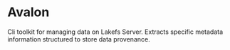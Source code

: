 # Avalon
Cli toolkit for managing data on Lakefs Server. Extracts specific metadata information structured to store data provenance. 
